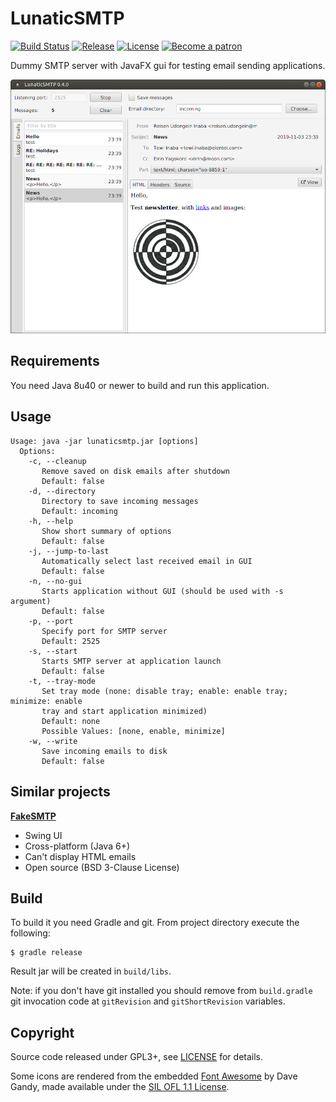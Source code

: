 # LunaticSMTP

[![Build Status](https://travis-ci.org/anlar/lunaticsmtp.svg?branch=master)](https://travis-ci.org/anlar/lunaticsmtp)
[![Release](https://img.shields.io/github/release/anlar/lunaticsmtp.svg)](https://github.com/anlar/lunaticsmtp/releases/latest)
[![License](https://img.shields.io/github/license/anlar/lunaticsmtp.svg)](https://github.com/anlar/lunaticsmtp/blob/master/LICENSE)
[![Become a patron](https://img.shields.io/badge/patreon-donate-e85128.svg)](https://www.patreon.com/bePatron?u=5284588)

Dummy SMTP server with JavaFX gui for testing email sending applications.

![screenshot_linux](https://github.com/anlar/lunaticsmtp/raw/master/doc/images/screenshot_linux.png)

## Requirements

You need Java 8u40 or newer to build and run this application.

## Usage

    Usage: java -jar lunaticsmtp.jar [options]
      Options:
        -c, --cleanup
           Remove saved on disk emails after shutdown
           Default: false
        -d, --directory
           Directory to save incoming messages
           Default: incoming
        -h, --help
           Show short summary of options
           Default: false
        -j, --jump-to-last
           Automatically select last received email in GUI
           Default: false
        -n, --no-gui
           Starts application without GUI (should be used with -s argument)
           Default: false
        -p, --port
           Specify port for SMTP server
           Default: 2525
        -s, --start
           Starts SMTP server at application launch
           Default: false
        -t, --tray-mode
           Set tray mode (none: disable tray; enable: enable tray; minimize: enable
           tray and start application minimized)
           Default: none
           Possible Values: [none, enable, minimize]
        -w, --write
           Save incoming emails to disk
           Default: false

## Similar projects

**[FakeSMTP](https://nilhcem.github.io/FakeSMTP/)**

* Swing UI
* Cross-platform (Java 6+)
* Can't display HTML emails
* Open source (BSD 3-Clause License)

## Build

To build it you need Gradle and git. From project directory execute the following:

    $ gradle release

Result jar will be created in `build/libs`.

Note: if you don't have git installed you should remove from `build.gradle` git invocation code at `gitRevision` and `gitShortRevision` variables.

## Copyright

Source code released under GPL3+, see [LICENSE](LICENSE) for details.

Some icons are rendered from the embedded [Font Awesome](http://fontawesome.io/) by Dave Gandy, made available under the [SIL OFL 1.1 License](http://scripts.sil.org/OFL).

